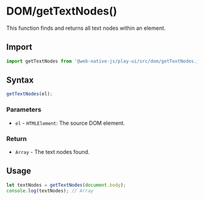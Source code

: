 # DOM/getTextNodes\(\)

This function finds and returns all text nodes within an element.

## Import

```javascript
import getTextNodes from '@web-native-js/play-ui/src/dom/getTextNodes.js';
```

## Syntax

```javascript
getTextNodes(el);
```

### Parameters

* `el` - `HTMLElement`: The source DOM element.

### Return

* `Array` - The text nodes found.

## Usage

```javascript
let textNodes = getTextNodes(document.body);
console.log(textNodes); // Array
```

